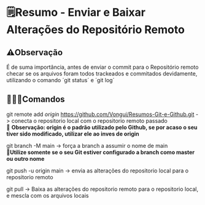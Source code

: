 # 🗒️Resumo - Enviar e Baixar Alterações do Repositório Remoto

## ⚠️Observação 
É de suma importância, antes de enviar o commit para o Repositório remoto checar se os arquivos foram todos trackeados e commitados devidamente, utilizando o comando ´git status´ e ´git log´

## 🧑🏾‍💻Comandos
git remote add *origin* <https://github.com/Vongui/Resumos-Git-e-Github.git> -> conecta o repositorio local com o repositorio remoto passado  
🚨 **Observação: origin é o padrão utilizado pelo Github, se por acaso o seu tiver sido modificado, utilizar ele ao inves de origin**

git branch -M main -> força a branch a assumir o nome de main  
🚨**Utilize somente se o seu Git estiver configurado a branch como master ou outro nome**

git push -u origin main -> envia as alterações do repositorio local para o repositorio remoto

git pull -> Baixa as alterações do repositorio remoto para o repositorio local, e mescla com os arquivos locais 


